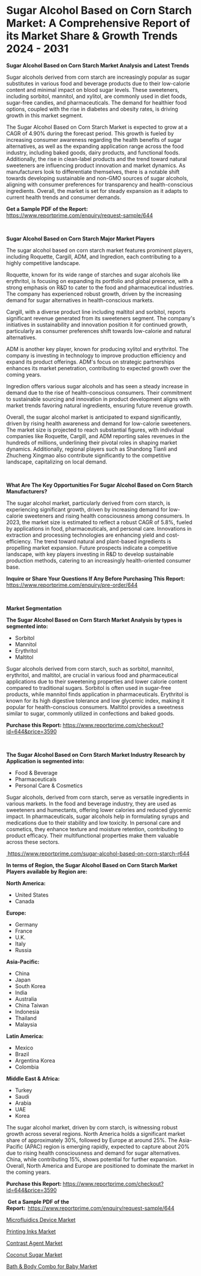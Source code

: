 <p><h1>Sugar Alcohol Based on Corn Starch Market: A Comprehensive Report of its Market Share & Growth Trends 2024 - 2031</h1></p><p><strong>Sugar Alcohol Based on Corn Starch Market Analysis and Latest Trends</strong></p>
<p><p>Sugar alcohols derived from corn starch are increasingly popular as sugar substitutes in various food and beverage products due to their low-calorie content and minimal impact on blood sugar levels. These sweeteners, including sorbitol, mannitol, and xylitol, are commonly used in diet foods, sugar-free candies, and pharmaceuticals. The demand for healthier food options, coupled with the rise in diabetes and obesity rates, is driving growth in this market segment.</p><p>The Sugar Alcohol Based on Corn Starch Market is expected to grow at a CAGR of 4.90% during the forecast period. This growth is fueled by increasing consumer awareness regarding the health benefits of sugar alternatives, as well as the expanding application range across the food industry, including baked goods, dairy products, and functional foods. Additionally, the rise in clean-label products and the trend toward natural sweeteners are influencing product innovation and market dynamics. As manufacturers look to differentiate themselves, there is a notable shift towards developing sustainable and non-GMO sources of sugar alcohols, aligning with consumer preferences for transparency and health-conscious ingredients. Overall, the market is set for steady expansion as it adapts to current health trends and consumer demands.</p></p>
<p><strong>Get a Sample PDF of the Report:&nbsp;</strong> <a href="https://www.reportprime.com/enquiry/request-sample/644">https://www.reportprime.com/enquiry/request-sample/644</a></p>
<p>&nbsp;</p>
<p><strong>Sugar Alcohol Based on Corn Starch Major Market Players</strong></p>
<p><p>The sugar alcohol based on corn starch market features prominent players, including Roquette, Cargill, ADM, and Ingredion, each contributing to a highly competitive landscape. </p><p>Roquette, known for its wide range of starches and sugar alcohols like erythritol, is focusing on expanding its portfolio and global presence, with a strong emphasis on R&D to cater to the food and pharmaceutical industries. The company has experienced robust growth, driven by the increasing demand for sugar alternatives in health-conscious markets.</p><p>Cargill, with a diverse product line including maltitol and sorbitol, reports significant revenue generated from its sweeteners segment. The company's initiatives in sustainability and innovation position it for continued growth, particularly as consumer preferences shift towards low-calorie and natural alternatives.</p><p>ADM is another key player, known for producing xylitol and erythritol. The company is investing in technology to improve production efficiency and expand its product offerings. ADM's focus on strategic partnerships enhances its market penetration, contributing to expected growth over the coming years.</p><p>Ingredion offers various sugar alcohols and has seen a steady increase in demand due to the rise of health-conscious consumers. Their commitment to sustainable sourcing and innovation in product development aligns with market trends favoring natural ingredients, ensuring future revenue growth.</p><p>Overall, the sugar alcohol market is anticipated to expand significantly, driven by rising health awareness and demand for low-calorie sweeteners. The market size is projected to reach substantial figures, with individual companies like Roquette, Cargill, and ADM reporting sales revenues in the hundreds of millions, underlining their pivotal roles in shaping market dynamics. Additionally, regional players such as Shandong Tianli and Zhucheng Xingmao also contribute significantly to the competitive landscape, capitalizing on local demand.</p></p>
<p>&nbsp;</p>
<p><strong>What Are The Key Opportunities For Sugar Alcohol Based on Corn Starch Manufacturers?</strong></p>
<p><p>The sugar alcohol market, particularly derived from corn starch, is experiencing significant growth, driven by increasing demand for low-calorie sweeteners and rising health consciousness among consumers. In 2023, the market size is estimated to reflect a robust CAGR of 5.8%, fueled by applications in food, pharmaceuticals, and personal care. Innovations in extraction and processing technologies are enhancing yield and cost-efficiency. The trend toward natural and plant-based ingredients is propelling market expansion. Future prospects indicate a competitive landscape, with key players investing in R&D to develop sustainable production methods, catering to an increasingly health-oriented consumer base.</p></p>
<p><strong>Inquire or Share Your Questions If Any Before Purchasing This Report:</strong> <a href="https://www.reportprime.com/enquiry/pre-order/644">https://www.reportprime.com/enquiry/pre-order/644</a></p>
<p>&nbsp;</p>
<p><strong>Market Segmentation</strong></p>
<p><strong>The Sugar Alcohol Based on Corn Starch Market Analysis by types is segmented into:</strong></p>
<p><ul><li>Sorbitol</li><li>Mannitol</li><li>Erythritol</li><li>Maltitol</li></ul></p>
<p><p>Sugar alcohols derived from corn starch, such as sorbitol, mannitol, erythritol, and maltitol, are crucial in various food and pharmaceutical applications due to their sweetening properties and lower calorie content compared to traditional sugars. Sorbitol is often used in sugar-free products, while mannitol finds application in pharmaceuticals. Erythritol is known for its high digestive tolerance and low glycemic index, making it popular for health-conscious consumers. Maltitol provides a sweetness similar to sugar, commonly utilized in confections and baked goods.</p></p>
<p><strong>Purchase this Report:&nbsp;</strong><a href="https://www.reportprime.com/checkout?id=644&price=3590">https://www.reportprime.com/checkout?id=644&price=3590</a></p>
<p>&nbsp;</p>
<p><strong>The Sugar Alcohol Based on Corn Starch Market Industry Research by Application is segmented into:</strong></p>
<p><ul><li>Food & Beverage</li><li>Pharmaceuticals</li><li>Personal Care & Cosmetics</li></ul></p>
<p><p>Sugar alcohols, derived from corn starch, serve as versatile ingredients in various markets. In the food and beverage industry, they are used as sweeteners and humectants, offering lower calories and reduced glycemic impact. In pharmaceuticals, sugar alcohols help in formulating syrups and medications due to their stability and low toxicity. In personal care and cosmetics, they enhance texture and moisture retention, contributing to product efficacy. Their multifunctional properties make them valuable across these sectors.</p></p>
<p><a href="https://www.reportprime.com/sugar-alcohol-based-on-corn-starch-r644">&nbsp;https://www.reportprime.com/sugar-alcohol-based-on-corn-starch-r644</a></p>
<p><strong>In terms of Region, the Sugar Alcohol Based on Corn Starch Market Players available by Region are:</strong></p>
<p>
    <p> <strong> North America: </strong>
        <ul>
            <li>United States</li>
            <li>Canada</li>
        </ul>
        </p> 
    <p> <strong> Europe: </strong>
        <ul>
            <li>Germany</li>
            <li>France</li>
            <li>U.K.</li>
            <li>Italy</li>
            <li>Russia</li>
        </ul>
        </p> 
    <p> <strong> Asia-Pacific: </strong>
        <ul>
            <li>China</li>
            <li>Japan</li>
            <li>South Korea</li>
            <li>India</li>
            <li>Australia</li>
            <li>China Taiwan</li>
            <li>Indonesia</li>
            <li>Thailand</li>
            <li>Malaysia</li>
        </ul>
        </p> 
    <p> <strong> Latin America: </strong>
        <ul>
            <li>Mexico</li>
            <li>Brazil</li>
            <li>Argentina Korea</li>
            <li>Colombia</li>
        </ul>
        </p> 
    <p> <strong> Middle East & Africa: </strong>
        <ul>
            <li>Turkey</li>
            <li>Saudi</li>
            <li>Arabia</li>
            <li>UAE</li>
            <li>Korea</li>
        </ul>
    </p>
    </p>
<p><p>The sugar alcohol market, driven by corn starch, is witnessing robust growth across several regions. North America holds a significant market share of approximately 30%, followed by Europe at around 25%. The Asia-Pacific (APAC) region is emerging rapidly, expected to capture about 20% due to rising health consciousness and demand for sugar alternatives. China, while contributing 15%, shows potential for further expansion. Overall, North America and Europe are positioned to dominate the market in the coming years.</p></p>
<p><strong>Purchase this Report: </strong><a href="https://www.reportprime.com/checkout?id=644&price=3590">https://www.reportprime.com/checkout?id=644&price=3590</a></p>
<p>&nbsp;<strong>Get a Sample PDF of the Report:&nbsp;&nbsp;</strong><a href="https://www.reportprime.com/enquiry/request-sample/644">https://www.reportprime.com/enquiry/request-sample/644</a></p>
<p><strong></strong></p>
<p><p><a href="https://www.linkedin.com/pulse/global-microfluidics-device-market-focus-application-end-use-1iyaf?trackingId=wBcouCB%2BTQ%2B8oXUHRGxqfA%3D%3D">Microfluidics Device Market</a></p><p><a href="https://www.linkedin.com/pulse/global-printing-inks-market-share-growth-opportunities-size-growing-aasyf?trackingId=PaiC%2FBIsQbOMrUfy3EU3EQ%3D%3D">Printing Inks Market</a></p><p><a href="https://medium.com/@stephaniewynterk145/what-innovations-and-market-trends-are-shaping-the-contrast-agent-market-8dd2b45ffa92">Contrast Agent Market</a></p><p><a href="https://medium.com/@stephaniewynterk145/coconut-sugar-industry-forecast-market-shifts-and-strategic-imperatives-2024-2031-e08aa83bd2ce">Coconut Sugar Market</a></p><p><a href="https://issuu.com/reportprime-2/docs/bath-body-combo-for-baby-market-siz_b48e0a8505683e">Bath & Body Combo for Baby Market</a></p></p>